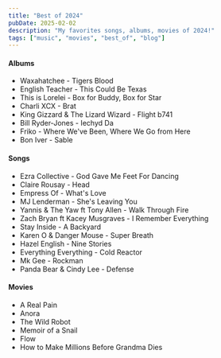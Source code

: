 ```yaml
---
title: "Best of 2024"
pubDate: 2025-02-02
description: "My favorites songs, albums, movies of 2024!"
tags: ["music", "movies", "best_of", "blog"]
---
```


#### Albums

- Waxahatchee - Tigers Blood [<i class="fa-brands fa-spotify"></i>](https://open.spotify.com/album/2n3HUMLmNl0Cm2atVwWSK6)
- English Teacher - This Could Be Texas [<i class="fa-brands fa-spotify"></i>](https://open.spotify.com/album/4gd3XcQ7dR37m8GimBfiYT)
- This is Lorelei - Box for Buddy, Box for Star [<i class="fa-brands fa-spotify"></i>](https://open.spotify.com/album/3wSIO65dy3pAoBjKBybOcV)
- Charli XCX - Brat [<i class="fa-brands fa-spotify"></i>](https://open.spotify.com/album/2lIZef4lzdvZkiiCzvPKj7)
- King Gizzard & The Lizard Wizard - Flight b741 [<i class="fa-brands fa-spotify"></i>](https://open.spotify.com/album/1hyEbrjx4XtesBvKDR3ez2)
- Bill Ryder-Jones - Iechyd Da [<i class="fa-brands fa-spotify"></i>](https://open.spotify.com/album/6ucqrUvJaIMZTdPnvW4fxQ)
- Friko - Where We've Been, Where We Go from Here [<i class="fa-brands fa-spotify"></i>](https://open.spotify.com/track/24TyIHRNtcNihfFoWKkqzP)
- Bon Iver - Sable [<i class="fa-brands fa-spotify"></i>](https://open.spotify.com/album/2Cwxsws0uZcu61gliYLOEm?autoplay=true)

#### Songs

- Ezra Collective - God Gave Me Feet For Dancing [<i class="fa-brands fa-youtube"></i>](https://www.youtube.com/watch?v=5JUjFN9AuFU)
- Claire Rousay - Head [<i class="fa-brands fa-youtube"></i>](https://www.youtube.com/watch?v=s7sdtIp-elI)
- Empress Of - What's Love [<i class="fa-brands fa-youtube"></i>](https://www.youtube.com/watch?v=QkZd30NbOh4)
- MJ Lenderman - She's Leaving You [<i class="fa-brands fa-youtube"></i>](https://www.youtube.com/watch?v=0rFVVzavii0)
- Yannis & The Yaw ft Tony Allen - Walk Through Fire [<i class="fa-brands fa-youtube"></i>](https://www.youtube.com/watch?v=QPPT_FrH5zw)
- Zach Bryan ft Kacey Musgraves - I Remember Everything [<i class="fa-brands fa-youtube"></i>](https://www.youtube.com/watch?v=ZVVvJjwzl6c)
- Stay Inside - A Backyard [<i class="fa-brands fa-youtube"></i>](https://www.youtube.com/watch?v=ZZy1VL0_PrI)
- Karen O & Danger Mouse - Super Breath [<i class="fa-brands fa-youtube"></i>](https://www.youtube.com/watch?v=09FgFvriASs)
- Hazel English - Nine Stories [<i class="fa-brands fa-youtube"></i>](https://www.youtube.com/watch?v=V--pOeZ2T-c)
- Everything Everything - Cold Reactor [<i class="fa-brands fa-youtube"></i>](https://www.youtube.com/watch?v=l81HZfkLwpk)
- Mk Gee - Rockman [<i class="fa-brands fa-youtube"></i>](https://www.youtube.com/watch?v=0wQ-Wx-4pYw)
- Panda Bear & Cindy Lee - Defense [<i class="fa-brands fa-youtube"></i>](https://www.youtube.com/watch?v=vXz4lEwglkg)

#### Movies

- A Real Pain [<i class="fa-brands fa-imdb"></i>](https://www.imdb.com/title/tt21823606/)
- Anora [<i class="fa-brands fa-imdb"></i>](https://www.imdb.com/title/tt28607951/)
- The Wild Robot [<i class="fa-brands fa-imdb"></i>](https://www.imdb.com/title/tt29623480/)
- Memoir of a Snail [<i class="fa-brands fa-imdb"></i>](https://www.imdb.com/title/tt23770030)
- Flow [<i class="fa-brands fa-imdb"></i>](https://www.imdb.com/title/tt4772188)
- How to Make Millions Before Grandma Dies [<i class="fa-brands fa-imdb"></i>](https://www.imdb.com/title/tt31392609)
